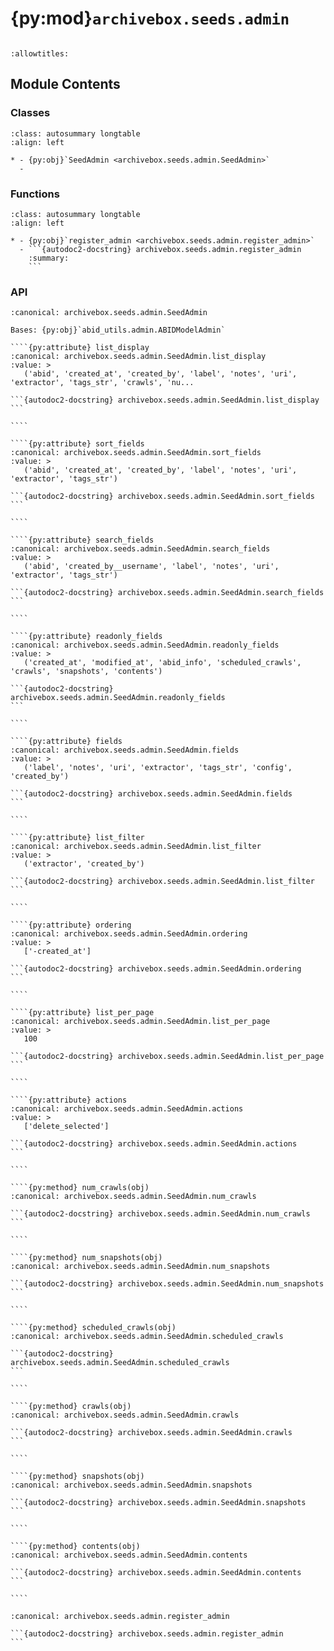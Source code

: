 # {py:mod}`archivebox.seeds.admin`

```{py:module} archivebox.seeds.admin
```

```{autodoc2-docstring} archivebox.seeds.admin
:allowtitles:
```

## Module Contents

### Classes

````{list-table}
:class: autosummary longtable
:align: left

* - {py:obj}`SeedAdmin <archivebox.seeds.admin.SeedAdmin>`
  -
````

### Functions

````{list-table}
:class: autosummary longtable
:align: left

* - {py:obj}`register_admin <archivebox.seeds.admin.register_admin>`
  - ```{autodoc2-docstring} archivebox.seeds.admin.register_admin
    :summary:
    ```
````

### API

`````{py:class} SeedAdmin(model, admin_site)
:canonical: archivebox.seeds.admin.SeedAdmin

Bases: {py:obj}`abid_utils.admin.ABIDModelAdmin`

````{py:attribute} list_display
:canonical: archivebox.seeds.admin.SeedAdmin.list_display
:value: >
   ('abid', 'created_at', 'created_by', 'label', 'notes', 'uri', 'extractor', 'tags_str', 'crawls', 'nu...

```{autodoc2-docstring} archivebox.seeds.admin.SeedAdmin.list_display
```

````

````{py:attribute} sort_fields
:canonical: archivebox.seeds.admin.SeedAdmin.sort_fields
:value: >
   ('abid', 'created_at', 'created_by', 'label', 'notes', 'uri', 'extractor', 'tags_str')

```{autodoc2-docstring} archivebox.seeds.admin.SeedAdmin.sort_fields
```

````

````{py:attribute} search_fields
:canonical: archivebox.seeds.admin.SeedAdmin.search_fields
:value: >
   ('abid', 'created_by__username', 'label', 'notes', 'uri', 'extractor', 'tags_str')

```{autodoc2-docstring} archivebox.seeds.admin.SeedAdmin.search_fields
```

````

````{py:attribute} readonly_fields
:canonical: archivebox.seeds.admin.SeedAdmin.readonly_fields
:value: >
   ('created_at', 'modified_at', 'abid_info', 'scheduled_crawls', 'crawls', 'snapshots', 'contents')

```{autodoc2-docstring} archivebox.seeds.admin.SeedAdmin.readonly_fields
```

````

````{py:attribute} fields
:canonical: archivebox.seeds.admin.SeedAdmin.fields
:value: >
   ('label', 'notes', 'uri', 'extractor', 'tags_str', 'config', 'created_by')

```{autodoc2-docstring} archivebox.seeds.admin.SeedAdmin.fields
```

````

````{py:attribute} list_filter
:canonical: archivebox.seeds.admin.SeedAdmin.list_filter
:value: >
   ('extractor', 'created_by')

```{autodoc2-docstring} archivebox.seeds.admin.SeedAdmin.list_filter
```

````

````{py:attribute} ordering
:canonical: archivebox.seeds.admin.SeedAdmin.ordering
:value: >
   ['-created_at']

```{autodoc2-docstring} archivebox.seeds.admin.SeedAdmin.ordering
```

````

````{py:attribute} list_per_page
:canonical: archivebox.seeds.admin.SeedAdmin.list_per_page
:value: >
   100

```{autodoc2-docstring} archivebox.seeds.admin.SeedAdmin.list_per_page
```

````

````{py:attribute} actions
:canonical: archivebox.seeds.admin.SeedAdmin.actions
:value: >
   ['delete_selected']

```{autodoc2-docstring} archivebox.seeds.admin.SeedAdmin.actions
```

````

````{py:method} num_crawls(obj)
:canonical: archivebox.seeds.admin.SeedAdmin.num_crawls

```{autodoc2-docstring} archivebox.seeds.admin.SeedAdmin.num_crawls
```

````

````{py:method} num_snapshots(obj)
:canonical: archivebox.seeds.admin.SeedAdmin.num_snapshots

```{autodoc2-docstring} archivebox.seeds.admin.SeedAdmin.num_snapshots
```

````

````{py:method} scheduled_crawls(obj)
:canonical: archivebox.seeds.admin.SeedAdmin.scheduled_crawls

```{autodoc2-docstring} archivebox.seeds.admin.SeedAdmin.scheduled_crawls
```

````

````{py:method} crawls(obj)
:canonical: archivebox.seeds.admin.SeedAdmin.crawls

```{autodoc2-docstring} archivebox.seeds.admin.SeedAdmin.crawls
```

````

````{py:method} snapshots(obj)
:canonical: archivebox.seeds.admin.SeedAdmin.snapshots

```{autodoc2-docstring} archivebox.seeds.admin.SeedAdmin.snapshots
```

````

````{py:method} contents(obj)
:canonical: archivebox.seeds.admin.SeedAdmin.contents

```{autodoc2-docstring} archivebox.seeds.admin.SeedAdmin.contents
```

````

`````

````{py:function} register_admin(admin_site)
:canonical: archivebox.seeds.admin.register_admin

```{autodoc2-docstring} archivebox.seeds.admin.register_admin
```
````
